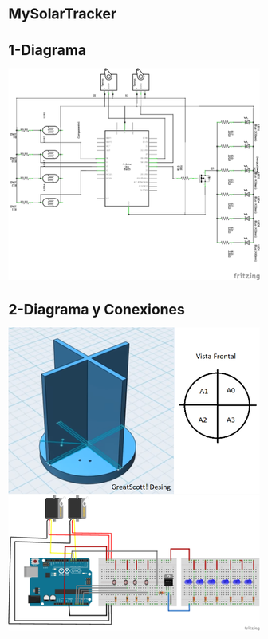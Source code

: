 # MySolarTracker

# 1-Diagrama

![PROFIT!](/diagrama.png)

# 2-Diagrama y Conexiones

![PROFIT!](/posiciones.png)
![PROFIT!](/conexiones.png)

